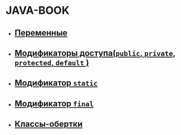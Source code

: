 # JAVA-BOOK
* ## [Переменные](./variables.md)
* ## [Модификаторы доступа(`public`, `private`, `protected`, `default` )](./access_modifiers.md)
* ## [Модификатор `static`](./static_modifier.md)
* ## [Модификатор `final`](./final_modifier.md)
* ## [Классы-обертки](./wrapper_class.md)
